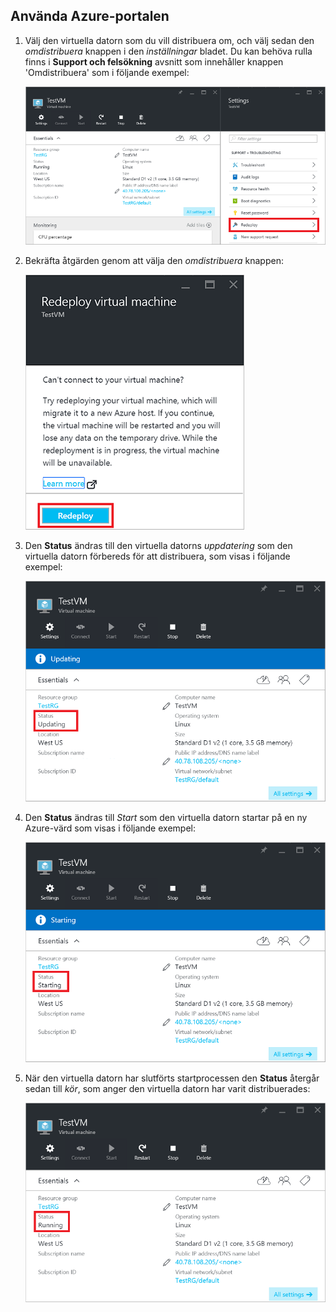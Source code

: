 ## <a name="use-the-azure-portal"></a>Använda Azure-portalen
1. Välj den virtuella datorn som du vill distribuera om, och välj sedan den *omdistribuera* knappen i den *inställningar* bladet. Du kan behöva rulla finns i **Support och felsökning** avsnitt som innehåller knappen 'Omdistribuera' som i följande exempel:
   
    ![Azure VM-bladet](./media/virtual-machines-common-redeploy-to-new-node/vmoverview.png)
2. Bekräfta åtgärden genom att välja den *omdistribuera* knappen:
   
    ![Distribuera en VM-bladet](./media/virtual-machines-common-redeploy-to-new-node/redeployvm.png)
3. Den **Status** ändras till den virtuella datorns *uppdatering* som den virtuella datorn förbereds för att distribuera, som visas i följande exempel:
   
    ![Uppdatering av virtuell dator](./media/virtual-machines-common-redeploy-to-new-node/vmupdating.png)
4. Den **Status** ändras till *Start* som den virtuella datorn startar på en ny Azure-värd som visas i följande exempel:
   
    ![Starta VM](./media/virtual-machines-common-redeploy-to-new-node/vmstarting.png)
5. När den virtuella datorn har slutförts startprocessen den **Status** återgår sedan till *kör*, som anger den virtuella datorn har varit distribuerades:
   
    ![VM körs](./media/virtual-machines-common-redeploy-to-new-node/vmrunning.png)

